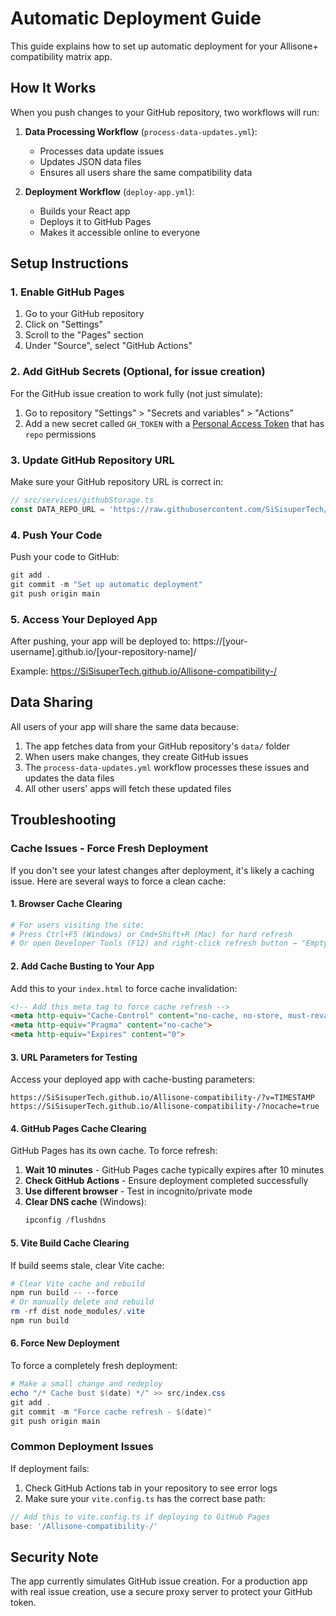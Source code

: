 # Automatic Deployment Guide

This guide explains how to set up automatic deployment for your Allisone+ compatibility matrix app.

## How It Works

When you push changes to your GitHub repository, two workflows will run:

1. **Data Processing Workflow** (`process-data-updates.yml`): 
   - Processes data update issues
   - Updates JSON data files
   - Ensures all users share the same compatibility data

2. **Deployment Workflow** (`deploy-app.yml`):
   - Builds your React app
   - Deploys it to GitHub Pages
   - Makes it accessible online to everyone

## Setup Instructions

### 1. Enable GitHub Pages

1. Go to your GitHub repository
2. Click on "Settings"
3. Scroll to the "Pages" section
4. Under "Source", select "GitHub Actions"

### 2. Add GitHub Secrets (Optional, for issue creation)

For the GitHub issue creation to work fully (not just simulate):

1. Go to repository "Settings" > "Secrets and variables" > "Actions"
2. Add a new secret called `GH_TOKEN` with a [Personal Access Token](https://github.com/settings/tokens) that has `repo` permissions

### 3. Update GitHub Repository URL

Make sure your GitHub repository URL is correct in:

```typescript
// src/services/githubStorage.ts
const DATA_REPO_URL = 'https://raw.githubusercontent.com/SiSisuperTech/Allisone-compatibility-/main';
```

### 4. Push Your Code

Push your code to GitHub:

```powershell
git add .
git commit -m "Set up automatic deployment"
git push origin main
```

### 5. Access Your Deployed App

After pushing, your app will be deployed to:
https://[your-username].github.io/[your-repository-name]/

Example: https://SiSisuperTech.github.io/Allisone-compatibility-/

## Data Sharing

All users of your app will share the same data because:

1. The app fetches data from your GitHub repository's `data/` folder
2. When users make changes, they create GitHub issues
3. The `process-data-updates.yml` workflow processes these issues and updates the data files
4. All other users' apps will fetch these updated files

## Troubleshooting

### Cache Issues - Force Fresh Deployment

If you don't see your latest changes after deployment, it's likely a caching issue. Here are several ways to force a clean cache:

#### 1. Browser Cache Clearing
```bash
# For users visiting the site:
# Press Ctrl+F5 (Windows) or Cmd+Shift+R (Mac) for hard refresh
# Or open Developer Tools (F12) and right-click refresh button → "Empty Cache and Hard Reload"
```

#### 2. Add Cache Busting to Your App
Add this to your `index.html` to force cache invalidation:

```html
<!-- Add this meta tag to force cache refresh -->
<meta http-equiv="Cache-Control" content="no-cache, no-store, must-revalidate">
<meta http-equiv="Pragma" content="no-cache">
<meta http-equiv="Expires" content="0">
```

#### 3. URL Parameters for Testing
Access your deployed app with cache-busting parameters:
```
https://SiSisuperTech.github.io/Allisone-compatibility-/?v=TIMESTAMP
https://SiSisuperTech.github.io/Allisone-compatibility-/?nocache=true
```

#### 4. GitHub Pages Cache Clearing
GitHub Pages has its own cache. To force refresh:

1. **Wait 10 minutes** - GitHub Pages cache typically expires after 10 minutes
2. **Check GitHub Actions** - Ensure deployment completed successfully
3. **Use different browser** - Test in incognito/private mode
4. **Clear DNS cache** (Windows):
   ```powershell
   ipconfig /flushdns
   ```

#### 5. Vite Build Cache Clearing
If build seems stale, clear Vite cache:

```powershell
# Clear Vite cache and rebuild
npm run build -- --force
# Or manually delete and rebuild
rm -rf dist node_modules/.vite
npm run build
```

#### 6. Force New Deployment
To force a completely fresh deployment:

```powershell
# Make a small change and redeploy
echo "/* Cache bust $(date) */" >> src/index.css
git add .
git commit -m "Force cache refresh - $(date)"
git push origin main
```

### Common Deployment Issues

If deployment fails:

1. Check GitHub Actions tab in your repository to see error logs
2. Make sure your `vite.config.ts` has the correct base path:

```typescript
// Add this to vite.config.ts if deploying to GitHub Pages
base: '/Allisone-compatibility-/'
```

## Security Note

The app currently simulates GitHub issue creation. For a production app with real issue creation, use a secure proxy server to protect your GitHub token.
